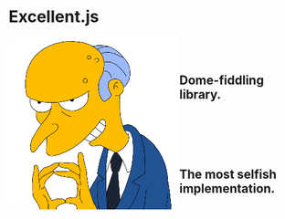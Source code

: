 # Excellent.js

<img align="left" width="299" height="302" src="./images/burns1.gif">

<br/>
<br/>

## Dome-fiddling library.

<br/>
<br/>
<br/>
<br/>

## The most selfish implementation.

